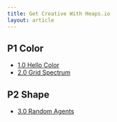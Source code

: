 ```yaml
---
title: Get Creative With Heaps.io
layout: article
---
```


## P1 Color

* [1.0 Hello Color]({{site.url}}/{{site.baseurl}}/demos/P1-Color/1-hello-color)
* [2.0 Grid Spectrum]({{site.url}}/{{site.baseurl}}/demos/P1-Color/2-grid-spectrum)

## P2 Shape

* [3.0 Random Agents]({{site.url}}/{{site.baseurl}}/demos/P2-Shape/3-0-random-agent)